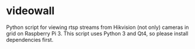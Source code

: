 # videowall
Python script for viewing rtsp streams from Hikvision (not only) cameras in grid on Raspberry Pi 3.
This script uses Python 3 and Qt4, so please install dependencies first.
